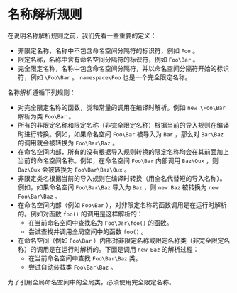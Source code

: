# 名称解析规则

在说明名称解析规则之前，我们先看一些重要的定义：

* 非限定名称，名称中不包含命名空间分隔符的标识符，例如 `Foo` 。
* 限定名称，名称中含有命名空间分隔符的标识符，例如 `Foo\Bar` 。
* 完全限定名称，名称中包含命名空间分隔符，并以命名空间分隔符开始的标识符，例如 `\Foo\Bar` 。 `namespace\Foo` 也是一个完全限定名称。

名称解析遵循下列规则：

* 对完全限定名称的函数，类和常量的调用在编译时解析。例如 `new \Foo\Bar` 解析为类 `Foo\Bar` 。
* 所有的非限定名称和限定名称（非完全限定名称）根据当前的导入规则在编译时进行转换。例如，如果命名空间 `Foo\Bar` 被导入为 `Bar` ，那么对 `Bar\Baz` 的调用就会被转换为 `Foo\Bar\Baz` 。
* 在命名空间内部，所有的没有根据导入规则转换的限定名称均会在其前面加上当前的命名空间名称。例如，在命名空间 `Foo\Bar` 内部调用 `Baz\Qux` ，则 `Baz\Qux` 会被转换为 `Foo\Bar\Baz\Qux` 。
* 非限定类名根据当前的导入规则在编译时转换（用全名代替短的导入名称）。例如，如果命名空间 `Foo\Bar\Baz` 导入为 `Baz` ，则 `new Baz` 被转换为 `new Foo\Bar\Baz` 。
* 在命名空间内部（例如 `Foo\Bar` ），对非限定名称的函数调用是在运行时解析的。例如对函数 `foo()` 的调用是这样解析的：
  * 在当前命名空间中查找名为 `Foo\Bar\foo()` 的函数。
  * 尝试查找并调用全局空间中的函数 `foo()` 。
* 在命名空间（例如 `Foo\Bar` ）内部对非限定名称或限定名称类（非完全限定名称）的调用是在运行时解析的。下面是调用 `new Baz` 的解析过程：
  * 在当前命名空间中查找 `Foo\Bar\Baz` 类。
  * 尝试自动装载类 `Foo\Bar\Baz` 。

为了引用全局命名空间中的全局类，必须使用完全限定名称。